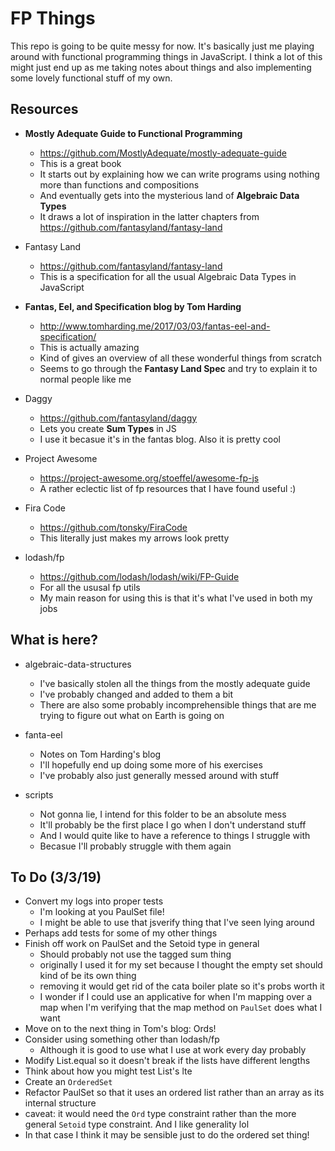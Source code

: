 # FP Things

This repo is going to be quite messy for now. It's basically just me playing around with functional programming things in JavaScript. I think a lot of this might just end up as me taking notes about things and also implementing some lovely functional stuff of my own. 

## Resources

- **Mostly Adequate Guide to Functional Programming**
  - https://github.com/MostlyAdequate/mostly-adequate-guide 
  - This is a great book
  - It starts out by explaining how we can write programs using nothing more than functions and compositions
  - And eventually gets into the mysterious land of **Algebraic Data Types**
  - It draws a lot of inspiration in the latter chapters from https://github.com/fantasyland/fantasy-land

- Fantasy Land
  - https://github.com/fantasyland/fantasy-land
  - This is a specification for all the usual Algebraic Data Types in JavaScript

- **Fantas, Eel, and Specification blog by Tom Harding**
  - http://www.tomharding.me/2017/03/03/fantas-eel-and-specification/
  - This is actually amazing
  - Kind of gives an overview of all these wonderful things from scratch
  - Seems to go through the **Fantasy Land Spec** and try to explain it to normal people like me

- Daggy
  - https://github.com/fantasyland/daggy
  - Lets you create **Sum Types** in JS
  - I use it becasue it's in the fantas blog. Also it is pretty cool

- Project Awesome 
  - https://project-awesome.org/stoeffel/awesome-fp-js
  - A rather eclectic list of fp resources that I have found useful :) 

- Fira Code
  - https://github.com/tonsky/FiraCode
  - This literally just makes my arrows look pretty

- lodash/fp
  - https://github.com/lodash/lodash/wiki/FP-Guide
  - For all the ususal fp utils
  - My main reason for using this is that it's what I've used in both my jobs

## What is here?

- algebraic-data-structures
  - I've basically stolen all the things from the mostly adequate guide
  - I've probably changed and added to them a bit
  - There are also some probably incomprehensible things that are me trying to figure out what on Earth is going on

- fanta-eel
  - Notes on Tom Harding's blog
  - I'll hopefully end up doing some more of his exercises
  - I've probably also just generally messed around with stuff

- scripts
  - Not gonna lie, I intend for this folder to be an absolute mess
  - It'll probably be the first place I go when I don't understand stuff
  - And I would quite like to have a reference to things I struggle with
  - Becasue I'll probably struggle with them again

## To Do (3/3/19)

- Convert my logs into proper tests
  - I'm looking at you PaulSet file!
  - I might be able to use that jsverify thing that I've seen lying around
- Perhaps add tests for some of my other things
- Finish off work on PaulSet and the Setoid type in general
  - Should probably not use the tagged sum thing
  - originally I used it for my set because I thought the empty set should kind of be its own thing
  - removing it would get rid of the cata boiler plate so it's probs worth it
  - I wonder if I could use an applicative for when I'm mapping over a map when I'm verifying that the map method on `PaulSet` does what I want
- Move on to the next thing in Tom's blog: Ords!
- Consider using something other than lodash/fp
  - Although it is good to use what I use at work every day probably
- Modify List.equal so it doesn't break if the lists have different lengths
- Think about how you might test List's lte
- Create an `OrderedSet`
- Refactor PaulSet so that it uses an ordered list rather than an array as its internal structure
 - caveat: it would need the `Ord` type constraint rather than the more general `Setoid` type constraint. And I like generality lol
 - In that case I think it may be sensible just to do the ordered set thing!
